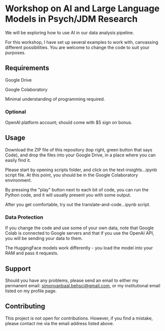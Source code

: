 # Workshop on AI and Large Language Models in Psych/JDM Research

We will be exploring how to use AI in our data analysis pipeline. 

For this workshop, I have set up several examples to work with, canvassing different possibilities. You are welcome to change the code to suit your purposes. 

## Requirements
Google Drive

Google Colaboratory

Minimal understanding of programming required.

### Optional
OpenAI platform account; should come with $5 sign on bonus. 

## Usage
Download the ZIP file of this repository (top right, green button that says Code), and drop the files into your Google Drive, in a place where you can easily find it.

Please start by opening scripts folder, and click on the text-insights...ipynb script file. At this point, you should be in the Google Colaboratory environment.

By pressing the "play" button next to each bit of code, you can run the Python code, and it will usually present you with some output.

After you get comfortable, try out the translate-and-code...ipynb script.

### Data Protection
If you change the code and use some of your own data, note that Google Colab is connected to Google servers and that if you use the OpenAI API, you will be sending your data to them.

The HuggingFace models work differently - you load the model into your RAM and pass it requests.

## Support

Should you have any problems, please send an email to either my permanent email: simonvanbaal.behsci@gmail.com, or my institutional email listed on my profile page.

## Contributing

This project is not open for contributions. However, if you find a mistake, please contact me via the email address listed above.

